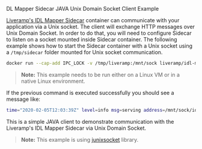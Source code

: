 DL Mapper Sidecar JAVA Unix Domain Socket Client Example

[Liveramp's IDL Mapper Sidecar](https://sidecar.readme.io) container can communicate with your application via a Unix socket. The client will exchange HTTP messages over Unix Domain Socket. 
In order to do that, you will need to configure Sidecar to listen on a socket mounted inside Sidecar container. 
The following example shows how to start the Sidecar container with a Unix socket using a `/tmp/sidecar` folder mounted for Unix socket communication.

```bash
docker run --cap-add IPC_LOCK -v /tmp/liveramp:/mnt/sock liveramp/idl-mapper:latest-dev -listen unix:///mnt/sock/idl-mapper-socket -certificate " " [other args]
```
> **Note:**  This example needs to be run either on a Linux VM or in a native Linux environment.

If the previous command is executed successfully you should see a message like:
```bash
time="2020-02-05T12:03:39Z" level=info msg=serving address=/mnt/sock/idl-mapper-socket
```

This is a simple JAVA client to demonstrate communication with the Liveramp's IDL Mapper Sidecar via Unix Domain Socket.


>**Note:** This example is using [ junixsocket](https://github.com/kohlschutter/junixsocket) library.

